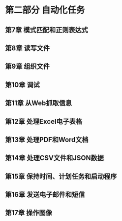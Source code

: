 # 第二部分 自动化任务

## 第7章 模式匹配和正则表达式

## 第8章 读写文件

## 第9章 组织文件

## 第10章 调试

## 第11章 从Web抓取信息

## 第12章 处理Excel电子表格

## 第13章 处理PDF和Word文档

## 第14章 处理CSV文件和JSON数据

## 第15章 保持时间、计划任务和启动程序

## 第16章 发送电子邮件和短信

## 第17章 操作图像
